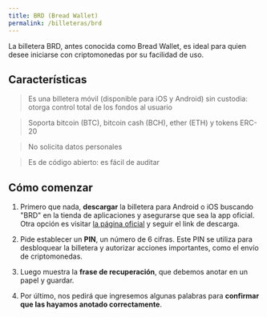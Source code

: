```yaml
---
title: BRD (Bread Wallet)
permalink: /billeteras/brd
---
```


La billetera BRD, antes conocida como Bread Wallet, es ideal para quien desee iniciarse con criptomonedas por su facilidad de uso.


## Características

> Es una billetera móvil (disponible para iOS y Android) sin custodia: otorga control total de los fondos al usuario

> Soporta bitcoin (BTC), bitcoin cash (BCH), ether (ETH) y tokens ERC-20

> No solicita datos personales

> Es de código abierto: es fácil de auditar



## Cómo comenzar
1. Primero que nada, **descargar** la billetera para Android o iOS buscando "BRD" en la tienda de aplicaciones y asegurarse que sea la app oficial. Otra opción es visitar [la página oficial](https://brd.com/) y seguir el link de descarga.

2. Pide establecer un **PIN**, un número de 6 cifras. Este PIN se utiliza para desbloquear la billetera y autorizar acciones importantes, como el envío de criptomonedas.

3. Luego muestra la **frase de recuperación**, que debemos anotar en un papel y guardar.

4. Por último, nos pedirá que ingresemos algunas palabras para **confirmar que las hayamos anotado correctamente**.